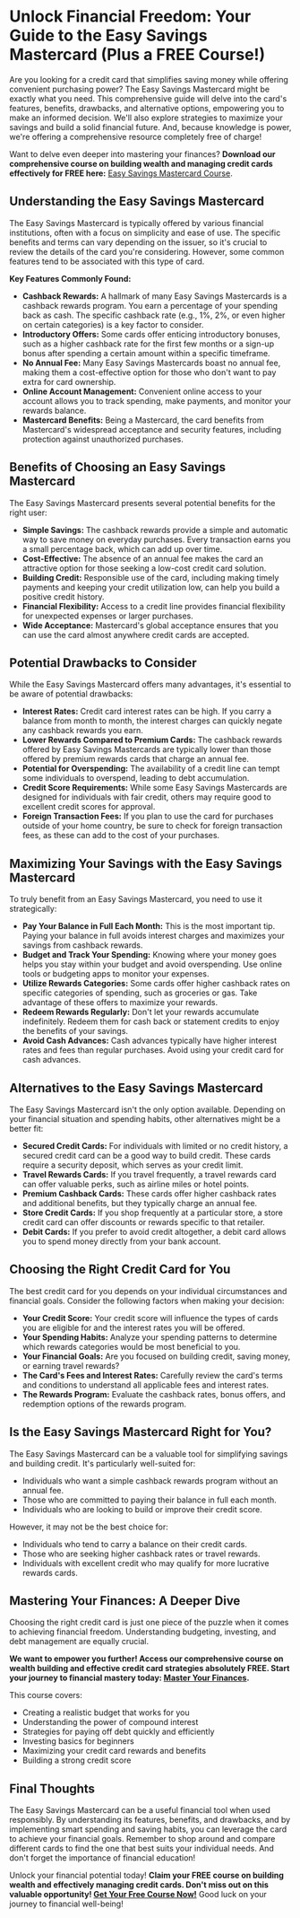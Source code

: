 # Unlock Financial Freedom: Your Guide to the Easy Savings Mastercard (Plus a FREE Course!)

Are you looking for a credit card that simplifies saving money while offering convenient purchasing power? The Easy Savings Mastercard might be exactly what you need. This comprehensive guide will delve into the card's features, benefits, drawbacks, and alternative options, empowering you to make an informed decision.  We'll also explore strategies to maximize your savings and build a solid financial future. And, because knowledge is power, we're offering a comprehensive resource completely free of charge!

Want to delve even deeper into mastering your finances? **Download our comprehensive course on building wealth and managing credit cards effectively for FREE here:** [Easy Savings Mastercard Course](https://udemywork.com/easy-savings-mastercard).

## Understanding the Easy Savings Mastercard

The Easy Savings Mastercard is typically offered by various financial institutions, often with a focus on simplicity and ease of use. The specific benefits and terms can vary depending on the issuer, so it's crucial to review the details of the card you're considering. However, some common features tend to be associated with this type of card.

**Key Features Commonly Found:**

*   **Cashback Rewards:** A hallmark of many Easy Savings Mastercards is a cashback rewards program. You earn a percentage of your spending back as cash. The specific cashback rate (e.g., 1%, 2%, or even higher on certain categories) is a key factor to consider.
*   **Introductory Offers:** Some cards offer enticing introductory bonuses, such as a higher cashback rate for the first few months or a sign-up bonus after spending a certain amount within a specific timeframe.
*   **No Annual Fee:** Many Easy Savings Mastercards boast no annual fee, making them a cost-effective option for those who don't want to pay extra for card ownership.
*   **Online Account Management:** Convenient online access to your account allows you to track spending, make payments, and monitor your rewards balance.
*   **Mastercard Benefits:** Being a Mastercard, the card benefits from Mastercard's widespread acceptance and security features, including protection against unauthorized purchases.

## Benefits of Choosing an Easy Savings Mastercard

The Easy Savings Mastercard presents several potential benefits for the right user:

*   **Simple Savings:** The cashback rewards provide a simple and automatic way to save money on everyday purchases. Every transaction earns you a small percentage back, which can add up over time.
*   **Cost-Effective:** The absence of an annual fee makes the card an attractive option for those seeking a low-cost credit card solution.
*   **Building Credit:** Responsible use of the card, including making timely payments and keeping your credit utilization low, can help you build a positive credit history.
*   **Financial Flexibility:** Access to a credit line provides financial flexibility for unexpected expenses or larger purchases.
*   **Wide Acceptance:** Mastercard's global acceptance ensures that you can use the card almost anywhere credit cards are accepted.

## Potential Drawbacks to Consider

While the Easy Savings Mastercard offers many advantages, it's essential to be aware of potential drawbacks:

*   **Interest Rates:** Credit card interest rates can be high. If you carry a balance from month to month, the interest charges can quickly negate any cashback rewards you earn.
*   **Lower Rewards Compared to Premium Cards:** The cashback rewards offered by Easy Savings Mastercards are typically lower than those offered by premium rewards cards that charge an annual fee.
*   **Potential for Overspending:** The availability of a credit line can tempt some individuals to overspend, leading to debt accumulation.
*   **Credit Score Requirements:** While some Easy Savings Mastercards are designed for individuals with fair credit, others may require good to excellent credit scores for approval.
*   **Foreign Transaction Fees:** If you plan to use the card for purchases outside of your home country, be sure to check for foreign transaction fees, as these can add to the cost of your purchases.

## Maximizing Your Savings with the Easy Savings Mastercard

To truly benefit from an Easy Savings Mastercard, you need to use it strategically:

*   **Pay Your Balance in Full Each Month:** This is the most important tip. Paying your balance in full avoids interest charges and maximizes your savings from cashback rewards.
*   **Budget and Track Your Spending:** Knowing where your money goes helps you stay within your budget and avoid overspending. Use online tools or budgeting apps to monitor your expenses.
*   **Utilize Rewards Categories:** Some cards offer higher cashback rates on specific categories of spending, such as groceries or gas. Take advantage of these offers to maximize your rewards.
*   **Redeem Rewards Regularly:** Don't let your rewards accumulate indefinitely. Redeem them for cash back or statement credits to enjoy the benefits of your savings.
*   **Avoid Cash Advances:** Cash advances typically have higher interest rates and fees than regular purchases. Avoid using your credit card for cash advances.

## Alternatives to the Easy Savings Mastercard

The Easy Savings Mastercard isn't the only option available. Depending on your financial situation and spending habits, other alternatives might be a better fit:

*   **Secured Credit Cards:** For individuals with limited or no credit history, a secured credit card can be a good way to build credit. These cards require a security deposit, which serves as your credit limit.
*   **Travel Rewards Cards:** If you travel frequently, a travel rewards card can offer valuable perks, such as airline miles or hotel points.
*   **Premium Cashback Cards:** These cards offer higher cashback rates and additional benefits, but they typically charge an annual fee.
*   **Store Credit Cards:** If you shop frequently at a particular store, a store credit card can offer discounts or rewards specific to that retailer.
*   **Debit Cards:** If you prefer to avoid credit altogether, a debit card allows you to spend money directly from your bank account.

## Choosing the Right Credit Card for You

The best credit card for you depends on your individual circumstances and financial goals. Consider the following factors when making your decision:

*   **Your Credit Score:** Your credit score will influence the types of cards you are eligible for and the interest rates you will be offered.
*   **Your Spending Habits:** Analyze your spending patterns to determine which rewards categories would be most beneficial to you.
*   **Your Financial Goals:** Are you focused on building credit, saving money, or earning travel rewards?
*   **The Card's Fees and Interest Rates:** Carefully review the card's terms and conditions to understand all applicable fees and interest rates.
*   **The Rewards Program:** Evaluate the cashback rates, bonus offers, and redemption options of the rewards program.

## Is the Easy Savings Mastercard Right for You?

The Easy Savings Mastercard can be a valuable tool for simplifying savings and building credit. It's particularly well-suited for:

*   Individuals who want a simple cashback rewards program without an annual fee.
*   Those who are committed to paying their balance in full each month.
*   Individuals who are looking to build or improve their credit score.

However, it may not be the best choice for:

*   Individuals who tend to carry a balance on their credit cards.
*   Those who are seeking higher cashback rates or travel rewards.
*   Individuals with excellent credit who may qualify for more lucrative rewards cards.

## Mastering Your Finances: A Deeper Dive

Choosing the right credit card is just one piece of the puzzle when it comes to achieving financial freedom. Understanding budgeting, investing, and debt management are equally crucial.

**We want to empower you further! Access our comprehensive course on wealth building and effective credit card strategies absolutely FREE.  Start your journey to financial mastery today: [Master Your Finances](https://udemywork.com/easy-savings-mastercard).**

This course covers:

*   Creating a realistic budget that works for you
*   Understanding the power of compound interest
*   Strategies for paying off debt quickly and efficiently
*   Investing basics for beginners
*   Maximizing your credit card rewards and benefits
*   Building a strong credit score

## Final Thoughts

The Easy Savings Mastercard can be a useful financial tool when used responsibly. By understanding its features, benefits, and drawbacks, and by implementing smart spending and saving habits, you can leverage the card to achieve your financial goals. Remember to shop around and compare different cards to find the one that best suits your individual needs. And don't forget the importance of financial education!

Unlock your financial potential today! **Claim your FREE course on building wealth and effectively managing credit cards. Don't miss out on this valuable opportunity! [Get Your Free Course Now!](https://udemywork.com/easy-savings-mastercard)** Good luck on your journey to financial well-being!

